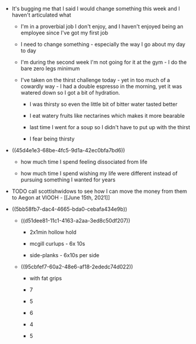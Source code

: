 - It's bugging me that I said I would change something this week and I haven't articulated what
	 - I'm in a proverbial job I don't enjoy, and I haven't enjoyed being an employee since I've got my first job

	 - I need to change something - especially the way I go about my day to day

	 - I'm during the second week I'm not going for it at the gym - I do the bare zero legs minimum

	 - I've taken on the thirst challenge today - yet in too much of a cowardly way - I had a double espresso in the morning, yet it was watered down so I got a bit of hydration.
		 - I was thirsty so even the little bit of bitter water tasted better

		 - I eat watery fruits like nectarines which makes it more bearable

		 - last time I went for a soup so I didn't have to put up with the thirst

		 - I fear being thirsty

- ((45d4e1e3-68be-4fc5-9d1a-42ec0bfa7bd6))
	 - how much time I spend feeling dissociated from life

	 - how much time I spend wishing my life were different instead of pursuing something I wanted for years

- TODO call scottishwidows to see how I can move the money from them to Aegon at VIOOH - [[June 15th, 2021]]

- ((5bb58fb7-dac4-4665-bda0-cebafa434e9b))
	 - ((d51dee81-11c1-4163-a2aa-3ed8c50df207))
		 - 2x1min hollow hold

		 - mcgill curlups - 6x 10s

		 - side-planks - 6x10s per side

	 - ((95cbfef7-60a2-48e6-af18-2ededc74d022))
		 - with fat grips

		 - 7

		 - 5

		 - 6

		 - 4

		 - 5
